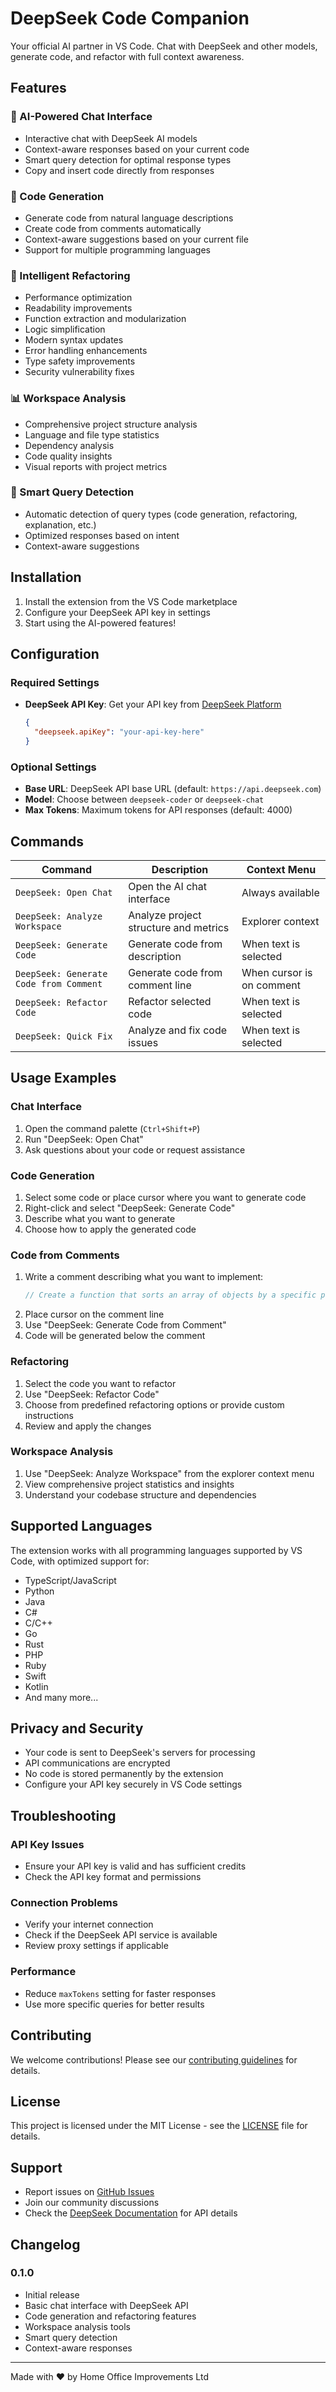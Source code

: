 # DeepSeek Code Companion

Your official AI partner in VS Code. Chat with DeepSeek and other models, generate code, and refactor with full context awareness.

## Features

### 🤖 AI-Powered Chat Interface
- Interactive chat with DeepSeek AI models
- Context-aware responses based on your current code
- Smart query detection for optimal response types
- Copy and insert code directly from responses

### 🔧 Code Generation
- Generate code from natural language descriptions
- Create code from comments automatically
- Context-aware suggestions based on your current file
- Support for multiple programming languages

### 🔄 Intelligent Refactoring
- Performance optimization
- Readability improvements
- Function extraction and modularization
- Logic simplification
- Modern syntax updates
- Error handling enhancements
- Type safety improvements
- Security vulnerability fixes

### 📊 Workspace Analysis
- Comprehensive project structure analysis
- Language and file type statistics
- Dependency analysis
- Code quality insights
- Visual reports with project metrics

### 🎯 Smart Query Detection
- Automatic detection of query types (code generation, refactoring, explanation, etc.)
- Optimized responses based on intent
- Context-aware suggestions

## Installation

1. Install the extension from the VS Code marketplace
2. Configure your DeepSeek API key in settings
3. Start using the AI-powered features!

## Configuration

### Required Settings

- **DeepSeek API Key**: Get your API key from [DeepSeek Platform](https://platform.deepseek.com)
  ```json
  {
    "deepseek.apiKey": "your-api-key-here"
  }
  ```

### Optional Settings

- **Base URL**: DeepSeek API base URL (default: `https://api.deepseek.com`)
- **Model**: Choose between `deepseek-coder` or `deepseek-chat`
- **Max Tokens**: Maximum tokens for API responses (default: 4000)

## Commands

| Command | Description | Context Menu |
|---------|-------------|--------------|
| `DeepSeek: Open Chat` | Open the AI chat interface | Always available |
| `DeepSeek: Analyze Workspace` | Analyze project structure and metrics | Explorer context |
| `DeepSeek: Generate Code` | Generate code from description | When text is selected |
| `DeepSeek: Generate Code from Comment` | Generate code from comment line | When cursor is on comment |
| `DeepSeek: Refactor Code` | Refactor selected code | When text is selected |
| `DeepSeek: Quick Fix` | Analyze and fix code issues | When text is selected |

## Usage Examples

### Chat Interface
1. Open the command palette (`Ctrl+Shift+P`)
2. Run "DeepSeek: Open Chat"
3. Ask questions about your code or request assistance

### Code Generation
1. Select some code or place cursor where you want to generate code
2. Right-click and select "DeepSeek: Generate Code"
3. Describe what you want to generate
4. Choose how to apply the generated code

### Code from Comments
1. Write a comment describing what you want to implement:
   ```javascript
   // Create a function that sorts an array of objects by a specific property
   ```
2. Place cursor on the comment line
3. Use "DeepSeek: Generate Code from Comment"
4. Code will be generated below the comment

### Refactoring
1. Select the code you want to refactor
2. Use "DeepSeek: Refactor Code"
3. Choose from predefined refactoring options or provide custom instructions
4. Review and apply the changes

### Workspace Analysis
1. Use "DeepSeek: Analyze Workspace" from the explorer context menu
2. View comprehensive project statistics and insights
3. Understand your codebase structure and dependencies

## Supported Languages

The extension works with all programming languages supported by VS Code, with optimized support for:

- TypeScript/JavaScript
- Python
- Java
- C#
- C/C++
- Go
- Rust
- PHP
- Ruby
- Swift
- Kotlin
- And many more...

## Privacy and Security

- Your code is sent to DeepSeek's servers for processing
- API communications are encrypted
- No code is stored permanently by the extension
- Configure your API key securely in VS Code settings

## Troubleshooting

### API Key Issues
- Ensure your API key is valid and has sufficient credits
- Check the API key format and permissions

### Connection Problems
- Verify your internet connection
- Check if the DeepSeek API service is available
- Review proxy settings if applicable

### Performance
- Reduce `maxTokens` setting for faster responses
- Use more specific queries for better results

## Contributing

We welcome contributions! Please see our [contributing guidelines](CONTRIBUTING.md) for details.

## License

This project is licensed under the MIT License - see the [LICENSE](LICENSE) file for details.

## Support

- Report issues on [GitHub Issues](https://github.com/HOME-OFFICE-IMPROVEMENTS-LTD/deepseek-code-companion/issues)
- Join our community discussions
- Check the [DeepSeek Documentation](https://platform.deepseek.com/docs) for API details

## Changelog

### 0.1.0
- Initial release
- Basic chat interface with DeepSeek API
- Code generation and refactoring features
- Workspace analysis tools
- Smart query detection
- Context-aware responses

---

Made with ❤️ by Home Office Improvements Ltd
